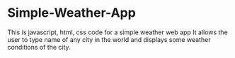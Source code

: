 # Simple-Weather-App
This is javascript, html, css code for a simple weather web app
It allows the user to type name of any city in the world and displays some
weather conditions of the city.
